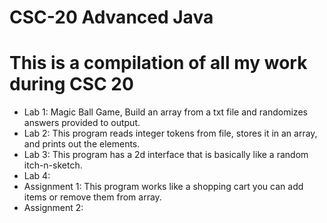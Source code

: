 # CSC-20 Advanced Java
# This is a compilation of all my work during CSC 20

- Lab 1: Magic Ball Game, Build an array from a txt file and randomizes answers provided to output.
- Lab 2: This program reads integer tokens from file, stores it in an array, and prints out the elements.
- Lab 3: This program has a 2d interface that is basically like a random itch-n-sketch.
- Lab 4: 
- Assignment 1: This program works like a shopping cart you can add items or remove them from array.
- Assignment 2: 
